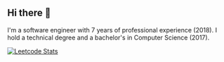## Hi there 👋

I'm a software engineer with 7 years of professional experience (2018). I hold a technical degree and a bachelor's in Computer Science (2017).

[![Leetcode Stats](https://leetcard.jacoblin.cool/RxLojGyum1)](https://leetcode.com/RxLojGyum1)
<!--
**Branc0/Branc0** is a ✨ _special_ ✨ repository because its `README.md` (this file) appears on your GitHub profile.

Here are some ideas to get you started:

- 🔭 I’m currently working on ...
- 🌱 I’m currently learning ...
- 👯 I’m looking to collaborate on ...
- 🤔 I’m looking for help with ...
- 💬 Ask me about ...
- 📫 How to reach me: ...
- 😄 Pronouns: ...
- ⚡ Fun fact: ...
-->
